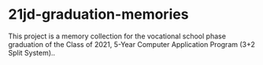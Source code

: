 # 21jd-graduation-memories
This project is a memory collection for the vocational school phase graduation of the Class of 2021, 5-Year Computer Application Program (3+2 Split System)..
